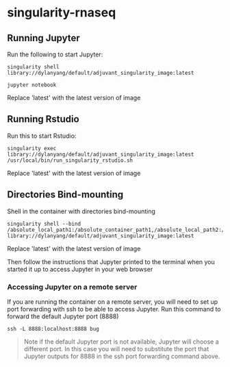 # singularity-rnaseq

## Running Jupyter
Run the following to start Jupyter:
```
singularity shell library://dylanyang/default/adjuvant_singularity_image:latest

jupyter notebook
```
Replace 'latest' with the latest version of image

## Running Rstudio
Run this to start Rstudio:
```
singularity exec library://dylanyang/default/adjuvant_singularity_image:latest /usr/local/bin/run_singularity_rstudio.sh
```
Replace 'latest' with the latest version of image

## Directories Bind-mounting
Shell in the container with directories bind-mounting
```
singularity shell --bind /absolute_local_path1:/absolute_container_path1,/absolute_local_path2:/absolute_container_path2 library://dylanyang/default/adjuvant_singularity_image:latest
```
Replace 'latest' with the latest version of image


Then follow the instructions that Jupyter printed to the terminal when you started it up to access Jupyter in your web browser


### Accessing Jupyter on a remote server
If you are running the container on a remote server, you will need to set up port forwarding with ssh to be able to access Jupyter.  Run this command to forward the default Jupyter port (8888)

```
ssh -L 8888:localhost:8888 bug
```
> Note if the default Jupyter port is not available, Jupyter will choose a different port.  In this case you will need to substitute the port that Jupyter outputs for 8888 in the ssh port forwarding command above.




